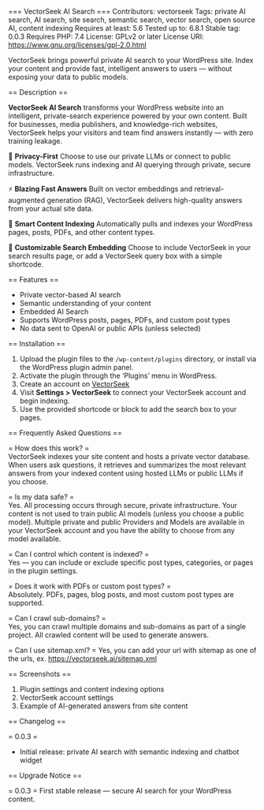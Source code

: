 === VectorSeek AI Search ===
Contributors: vectorseek
Tags: private AI search, AI search, site search, semantic search, vector search, open source AI, content indexing
Requires at least: 5.6
Tested up to: 6.8.1
Stable tag: 0.0.3
Requires PHP: 7.4
License: GPLv2 or later
License URI: https://www.gnu.org/licenses/gpl-2.0.html

VectorSeek brings powerful private AI search to your WordPress site. Index your content and provide fast, intelligent answers to users — without exposing your data to public models.

== Description ==

**VectorSeek AI Search** transforms your WordPress website into an intelligent, private-search experience powered by your own content. Built for businesses, media publishers, and knowledge-rich websites, VectorSeek helps your visitors and team find answers instantly — with zero training leakage.

🔐 **Privacy-First**
Choose to use our private LLMs or connect to public models. VectorSeek runs indexing and AI querying through private, secure infrastructure.

⚡ **Blazing Fast Answers**
Built on vector embeddings and retrieval-augmented generation (RAG), VectorSeek delivers high-quality answers from your actual site data.

🧠 **Smart Content Indexing**
Automatically pulls and indexes your WordPress pages, posts, PDFs, and other content types.

💬 **Customizable Search Embedding**
Choose to include VectorSeek in your search results page, or add a VectorSeek query box with a simple shortcode.

== Features ==

- Private vector-based AI search
- Semantic understanding of your content
- Embedded AI Search
- Supports WordPress posts, pages, PDFs, and custom post types
- No data sent to OpenAI or public APIs (unless selected)

== Installation ==

1. Upload the plugin files to the `/wp-content/plugins` directory, or install via the WordPress plugin admin panel.
2. Activate the plugin through the ‘Plugins’ menu in WordPress.
3. Create an account on [VectorSeek](https://vectorseek.ai)
3. Visit **Settings > VectorSeek** to connect your VectorSeek account and begin indexing.
4. Use the provided shortcode or block to add the search box to your pages.

== Frequently Asked Questions ==

= How does this work? =  
VectorSeek indexes your site content and hosts a private vector database. When users ask questions, it retrieves and summarizes the most relevant answers from your indexed content using hosted LLMs or public LLMs if you choose. 

= Is my data safe? =  
Yes. All processing occurs through secure, private infrastructure. Your content
is not used to train public AI models (unless you choose a public model).
Multiple private and public Providers and Models are available in your
VectorSeek account and you have the ability to choose from any model available. 

= Can I control which content is indexed? =  
Yes — you can include or exclude specific post types, categories, or pages in the plugin settings.

= Does it work with PDFs or custom post types? =  
Absolutely. PDFs, pages, blog posts, and most custom post types are supported.

= Can I crawl sub-domains? =  
Yes, you can crawl multiple domains and sub-domains as part of a single project. All crawled content will be used to generate answers. 

= Can I use sitemap.xml? = 
Yes, you can add your url with sitemap as one of the urls, ex. https://vectorseek.ai/sitemap.xml

== Screenshots ==

1. Plugin settings and content indexing options
2. VectorSeek account settings
3. Example of AI-generated answers from site content

== Changelog ==

= 0.0.3 =
* Initial release: private AI search with semantic indexing and chatbot widget

== Upgrade Notice ==

= 0.0.3 =
First stable release — secure AI search for your WordPress content.
